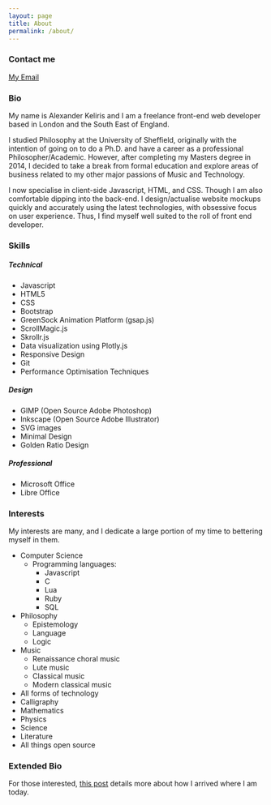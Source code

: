 ```yaml
---
layout: page
title: About
permalink: /about/
---
```


### Contact me

[My Email](mailto:{{site.footer-links.email}})

### Bio 
My name is Alexander Keliris and I am a freelance front-end web developer based in London and the South East of England.

I studied Philosophy at the University of Sheffield, originally with the intention of going on to do a Ph.D. and have a career as a professional Philosopher/Academic. However, after completing my Masters degree in 2014, I decided to take a break from formal education and explore areas of business related to my other major passions of Music and Technology. 

I now specialise in client-side Javascript, HTML, and CSS. Though I am also comfortable dipping into the back-end. I design/actualise website mockups quickly and accurately using the latest technologies, with obsessive focus on user experience. Thus, I find myself well suited to the roll of front end developer. 

### Skills

##### Technical
* Javascript
* HTML5
* CSS
* Bootstrap
* GreenSock Animation Platform (gsap.js) 
* ScrollMagic.js 
* Skrollr.js 
* Data visualization using Plotly.js
* Responsive Design 
* Git 
* Performance Optimisation Techniques

##### Design
* GIMP (Open Source Adobe Photoshop)
* Inkscape (Open Source Adobe Illustrator) 
* SVG images
* Minimal Design
* Golden Ratio Design

##### Professional 
* Microsoft Office
* Libre Office

###  Interests

My interests are many, and I dedicate a large portion of my time to bettering myself in them.

* Computer Science
    * Programming languages: 
       * Javascript 
       * C  
       * Lua 
       * Ruby 
       * SQL
* Philosophy
    * Epistemology
    * Language 
    * Logic
* Music
    * Renaissance choral music
    * Lute music
    * Classical music
    * Modern classical music
* All forms of technology 
* Calligraphy
* Mathematics
* Physics
* Science
* Literature
* All things open source

### Extended Bio

For those interested, [this post](https://rigellute.github.io/blog/More-About-Me/) details more about how I arrived where I am today. 

